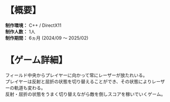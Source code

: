 # 【概要】
**制作環境：** C++ / DirectX11  
**制作人数：** 1人  
**制作期間：** 6ヵ月 (2024/09 ～ 2025/02)  


# 【ゲーム詳細】
フィールド中央からプレイヤーに向かって常にレーザーが放たれいる。  
プレイヤーは反射と屈折の状態を切り替えることができ、その状態によりレーザーの軌道も変わる。  
反射・屈折の状態をうまく切り替えながら敵を倒しスコアを稼いでいくゲーム。  
